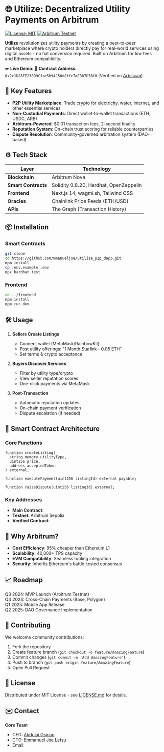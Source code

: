 
# 🌐 Utilize: Decentralized Utility Payments on Arbitrum

[![License: MIT](https://img.shields.io/badge/License-MIT-yellow.svg)](https://opensource.org/licenses/MIT)
[![Arbitrum Testnet](https://img.shields.io/badge/Testnet-Arbitrum_Sepolia-blue)](https://sepolia.arbiscan.io/)

**Utilize** revolutionizes utility payments by creating a peer-to-peer marketplace where crypto holders directly pay for real-world services using digital assets - no fiat conversion required. Built on Arbitrum for low fees and Ethereum compatibility.

➡️ **Live Demo**:
📜 **Contract Address**: `0x2c1D83FE23899Cfae5b94C50d8ffc7aE387D58f0` (Verified on [Arbiscan](https://sepolia.arbiscan.io))



## 🚀 Key Features

- **P2P Utility Marketplace**: Trade crypto for electricity, water, internet, and other essential services
- **Non-Custodial Payments**: Direct wallet-to-wallet transactions (ETH, USDC, ARB)
- **Arbitrum-Powered**: $0.01 transaction fees, 2-second finality
- **Reputation System**: On-chain trust scoring for reliable counterparties
- **Dispute Resolution**: Community-governed arbitration system (DAO-based)

## ⚙️ Tech Stack

| Layer               | Technology                          |
|---------------------|-------------------------------------|
| **Blockchain**      | Arbitrum Nova                       |
| **Smart Contracts** | Solidity 0.8.20, Hardhat, OpenZeppelin |
| **Frontend**        | Next.js 14, wagmi.sh, Tailwind CSS  |
| **Oracles**         | Chainlink Price Feeds (ETH/USD)     |
| **APIs**            | The Graph (Transaction History)     |

## 📦 Installation

### Smart Contracts
```bash
git clone
cd https://github.com/mmanueljoe/utilize_p2p_dapp.git
npm install
cp .env.example .env 
npx hardhat test
```

### Frontend
```bash
cd ../frontend
npm install
npm run dev
```

## 🛠️ Usage

1. **Sellers Create Listings**
   - Connect wallet (MetaMask/RainbowKit)
   - Post utility offerings: "1 Month Starlink - 0.05 ETH"
   - Set terms & crypto acceptance

2. **Buyers Discover Services**
   - Filter by utility type/crypto
   - View seller reputation scores
   - One-click payments via MetaMask

3. **Post-Transaction**
   - Automatic reputation updates
   - On-chain payment verification
   - Dispute escalation (if needed)

## 📜 Smart Contract Architecture

### Core Functions
```solidity
function createListing(
  string memory utilityType,
  uint256 price,
  address acceptedToken
) external;

function executePayment(uint256 listingId) external payable;

function raiseDispute(uint256 listingId) external;
```

### Key Addresses
- **Main Contract**: 
- **Testnet**: Arbitrum Sepolia
- **Verified Contract**:

## 🌟 Why Arbitrum?

- **Cost Efficiency**: 95% cheaper than Ethereum L1
- **Scalability**: 40,000+ TPS capacity
- **EVM Compatibility**: Seamless tooling integration
- **Security**: Inherits Ethereum's battle-tested consensus

## 📈 Roadmap

Q3 2024: MVP Launch (Arbitrum Testnet)  
Q4 2024: Cross-Chain Payments (Base, Polygon)  
Q1 2025: Mobile App Release  
Q2 2025: DAO Governance Implementation

## 🤝 Contributing

We welcome community contributions:
1. Fork the repository
2. Create feature branch (`git checkout -b feature/AmazingFeature`)
3. Commit changes (`git commit -m 'Add AmazingFeature'`)
4. Push to branch (`git push origin feature/AmazingFeature`)
5. Open Pull Request

## 📄 License

Distributed under MIT License - see [LICENSE.md](LICENSE.md) for details.

## ✉️ Contact

**Core Team**  
- CEO: [Abdulai Osman](https://github.com/Abduali059)    
- CTO: [Emmanuel Joe Letsu](https://github.com/mmanueljoe)  
- Email:

```